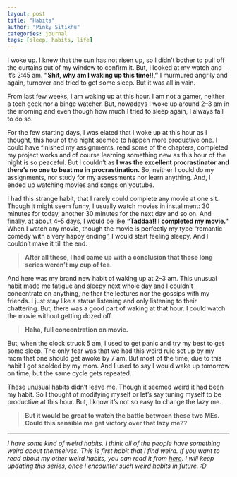 ```yaml
---
layout: post
title: "Habits"
author: "Pinky Sitikhu"
categories: journal
tags: [sleep, habits, life]
---
```

I woke up. I knew that the sun has not risen up, so I didn’t bother to pull off the curtains out of my window to confirm it. But, I looked at my watch and it’s 2:45 am. **”Shit, why am I waking up this time!!,”** I murmured angrily and again, turnover and tried to get some sleep. But it was all in vain.

From last few weeks, I am waking up at this hour. I am not a gamer, neither a tech geek nor a binge watcher. But, nowadays I woke up around 2–3 am in the morning and even though how much I tried to sleep again, I always fail to do so.

For the few starting days, I was elated that I woke up at this hour as I thought, this hour of the night seemed to happen more productive one. I could have finished my assignments, read some of the chapters, completed my project works and of course learning something new as this hour of the night is so peaceful. But I couldn’t as **I was the excellent procrastinator and there’s no one to beat me in procrastination.** So, neither I could do my assignments, nor study for my assessments nor learn anything. And, I ended up watching movies and songs on youtube.

I had this strange habit, that I rarely could complete any movie at one sit. Though it might seem funny, I usually watch movies in installment: 30 minutes for today, another 30 minutes for the next day and so on. And finally, at about 4–5 days, I would be like **“Taddaa!! I completed my movie."** When I watch any movie, though the movie is perfectly my type “romantic comedy with a very happy ending”, I would start feeling sleepy. And I couldn’t make it till the end.

> **After all these, I had came up with a conclusion that those long series weren’t my cup of tea.**

And here was my brand new habit of waking up at 2–3 am. This unusual habit made me fatigue and sleepy next whole day and I couldn’t concentrate on anything, neither the lectures nor the gossips with my friends. I just stay like a statue listening and only listening to their chattering. But, there was a good part of waking at that hour. I could watch the movie without getting dozed off.

> **Haha, full concentration on movie.**

But, when the clock struck 5 am, I used to get panic and try my best to get some sleep. The only fear was that we had this weird rule set up by my mom that one should get awoke by 7 am. But most of the time, due to this habit I got scolded by my mom. And I used to say I would wake up tomorrow on time, but the same cycle gets repeated.

These unusual habits didn’t leave me. Though it seemed weird it had been my habit. So I thought of modifying myself or let’s say tuning myself to be productive at this hour. But, I know it’s not so easy to change the lazy me.

> **But it would be great to watch the battle between these two MEs. Could this sensible me get victory over that lazy me??**

---

<i>I have some kind of weird habits. I think all of the people have something weird about themselves. This is first habit that I find weird. If you want to read about my other weird habits, you can read it from [here](https://pinksi.github.io/journal/out-of-words.html). I will keep updating this series, once I encounter such weird habits in future. :D </i>